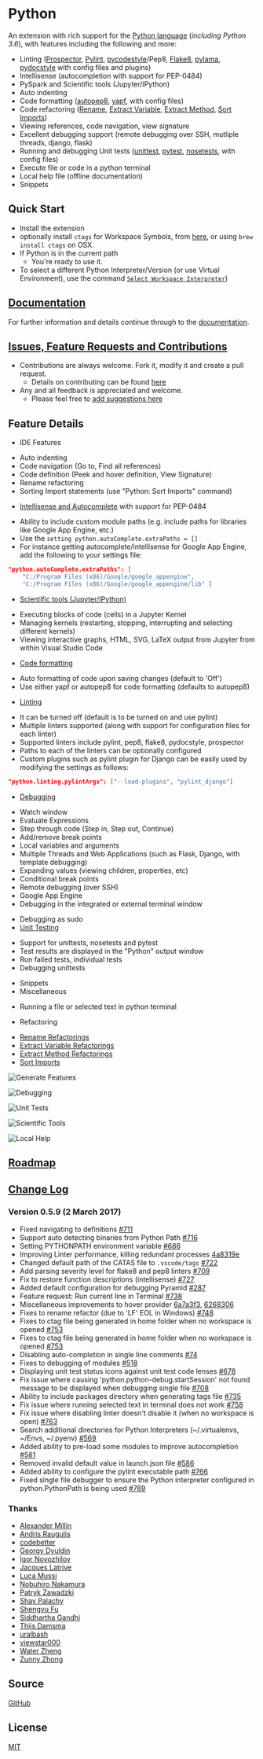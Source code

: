 # Python

An extension with rich support for the [Python language](https://www.python.org/) (_including Python 3.6_), with features including the following and more:   
* Linting ([Prospector](https://pypi.io/project/prospector/), [Pylint](https://pypi.io/project/pylint/), [pycodestyle](https://pypi.io/project/pycodestyle/)/Pep8, [Flake8](https://pypi.io/project/flake8/), [pylama](https://github.com/klen/pylama), [pydocstyle](https://pypi.io/project/pydocstyle/) with config files and plugins)
* Intellisense (autocompletion with support for PEP-0484)
* PySpark and Scientific tools (Jupyter/IPython)
* Auto indenting
* Code formatting ([autopep8](https://pypi.io/project/autopep8/), [yapf](https://pypi.io/project/yapf/), with config files)
* Code refactoring ([Rename](https://github.com/DonJayamanne/pythonVSCode/wiki/Refactoring:-Rename), [Extract Variable](https://github.com/DonJayamanne/pythonVSCode/wiki/Refactoring:-Extract-Variable), [Extract Method](https://github.com/DonJayamanne/pythonVSCode/wiki/Refactoring:-Extract-Method), [Sort Imports](https://github.com/DonJayamanne/pythonVSCode/wiki/Refactoring:-Sort-Imports))
* Viewing references, code navigation, view signature
* Excellent debugging support (remote debugging over SSH, mutliple threads, django, flask)
* Running and debugging Unit tests ([unittest](https://docs.python.org/3/library/unittest.html#module-unittest), [pytest](https://pypi.io/project/pytest/), [nosetests](https://pypi.io/project/nose/), with config files)
* Execute file or code in a python terminal
* Local help file (offline documentation)
* Snippets

## Quick Start
* Install the extension
* optionally install `ctags` for Workspace Symbols, from [here](http://ctags.sourceforge.net/), or using `brew install ctags` on OSX.
* If Python is in the current path
  + You're ready to use it.
* To select a different Python Interpreter/Version (or use Virtual Environment), use the command [```Select Workspace Interpreter```](https://github.com/DonJayamanne/pythonVSCode/wiki/Miscellaneous#select-an-interpreter)) 

## [Documentation](https://github.com/DonJayamanne/pythonVSCode/wiki)
For further information and details continue through to the [documentation](https://github.com/DonJayamanne/pythonVSCode/wiki).

## [Issues, Feature Requests and Contributions](https://github.com/DonJayamanne/pythonVSCode/issues)
* Contributions are always welcome. Fork it, modify it and create a pull request.
  + Details on contributing can be found [here](https://github.com/DonJayamanne/pythonVSCode/wiki/Contribution) 
* Any and all feedback is appreciated and welcome.
  + Please feel free to [add suggestions here](https://github.com/DonJayamanne/pythonVSCode/issues/183)

## Feature Details
* IDE Features
 + Auto indenting
 + Code navigation (Go to, Find all references)
 + Code definition (Peek and hover definition, View Signature)
 + Rename refactoring
 + Sorting Import statements (use "Python: Sort Imports" command)
* [Intellisense and Autocomplete](https://github.com/DonJayamanne/pythonVSCode/wiki/Autocomplete-Intellisense) with support for PEP-0484
 + Ability to include custom module paths (e.g. include paths for libraries like Google App Engine, etc.)
 + Use the `setting python.autoComplete.extraPaths = []`
 + For instance getting autocomplete/intellisense for Google App Engine, add the following to your settings file:
```json
"python.autoComplete.extraPaths": [
    "C:/Program Files (x86)/Google/google_appengine",
    "C:/Program Files (x86)/Google/google_appengine/lib" ]
```
* [Scientific tools (Jupyter/IPython)](https://github.com/DonJayamanne/pythonVSCode/wiki/Jupyter-(IPython))
 + Executing blocks of code (cells) in a Jupyter Kernel
 + Managing kernels (restarting, stopping, interrupting and selecting different kernels)
 + Viewing interactive graphs, HTML, SVG, LaTeX output from Jupyter from within Visual Studio Code 
* [Code formatting](https://github.com/DonJayamanne/pythonVSCode/wiki/Formatting)
 + Auto formatting of code upon saving changes (default to 'Off')
 + Use either yapf or autopep8 for code formatting (defaults to autopep8)
* [Linting](https://github.com/DonJayamanne/pythonVSCode/wiki/Linting)
 + It can be turned off (default is to be turned on and use pylint)
 + Multiple linters supported (along with support for configuration files for each linter)
 + Supported linters include pylint, pep8, flake8, pydocstyle, prospector
 + Paths to each of the linters can be optionally configured
 + Custom plugins such as pylint plugin for Django can be easily used by modifying the settings as follows:
```json
"python.linting.pylintArgs": ["--load-plugins", "pylint_django"]
``` 
* [Debugging](https://github.com/DonJayamanne/pythonVSCode/wiki/Debugging)
 + Watch window
 + Evaluate Expressions
 + Step through code (Step in, Step out, Continue)
 + Add/remove break points
 + Local variables and arguments
 + Multiple Threads and Web Applications (such as Flask, Django, with template debugging)
 + Expanding values (viewing children, properties, etc)
 + Conditional break points
 + Remote debugging (over SSH)
 + Google App Engine
 + Debugging in the integrated or external terminal window
 * Debugging as sudo
* [Unit Testing](https://github.com/DonJayamanne/pythonVSCode/wiki/UnitTests)
 + Support for unittests, nosetests and pytest
 + Test results are displayed in the "Python" output window
 + Run failed tests, individual tests
 + Debugging unittests
* Snippets
* Miscellaneous
 + Running a file or selected text in python terminal
* Refactoring
 + [Rename Refactorings](https://github.com/DonJayamanne/pythonVSCode/wiki/Refactoring:-Rename)
 + [Extract Variable Refactorings](https://github.com/DonJayamanne/pythonVSCode/wiki/Refactoring:-Extract-Variable)
 + [Extract Method Refactorings](https://github.com/DonJayamanne/pythonVSCode/wiki/Refactoring:-Extract-Method)
 + [Sort Imports](https://github.com/DonJayamanne/pythonVSCode/wiki/Refactoring:-Sort-Imports)

![Generate Features](https://raw.githubusercontent.com/DonJayamanne/pythonVSCodeDocs/master/images/general.gif)

![Debugging](https://raw.githubusercontent.com/DonJayamanne/pythonVSCodeDocs/master/images/debugDemo.gif)

![Unit Tests](https://raw.githubusercontent.com/DonJayamanne/pythonVSCodeDocs/master/images/unittest.gif)

![Scientific Tools](https://raw.githubusercontent.com/DonJayamanne/pythonVSCodeDocs/master/images/jupyter/examples.gif)

![Local Help](https://raw.githubusercontent.com/DonJayamanne/pythonVSCodeDocs/master/images/help.gif)

## [Roadmap](https://donjayamanne.github.io/pythonVSCodeDocs/docs/roadmap/)

## [Change Log](https://github.com/DonJayamanne/pythonVSCode/blob/master/CHANGELOG.md)
### Version 0.5.9 (2 March 2017)
* Fixed navigating to definitions [#711](https://github.com/DonJayamanne/pythonVSCode/issues/711)  
* Support auto detecting binaries from Python Path [#716](https://github.com/DonJayamanne/pythonVSCode/issues/716)  
* Setting PYTHONPATH environment variable [#686](https://github.com/DonJayamanne/pythonVSCode/issues/686)  
* Improving Linter performance, killing redundant processes [4a8319e](https://github.com/DonJayamanne/pythonVSCode/commit/4a8319e0859f2d49165c9a08fe147a647d03ece9)  
* Changed default path of the CATAS file to `.vscode/tags` [#722](https://github.com/DonJayamanne/pythonVSCode/issues/722)  
* Add parsing severity level for flake8 and pep8 linters [#709](https://github.com/DonJayamanne/pythonVSCode/pull/709)  
* Fix to restore function descriptions (intellisense) [#727](https://github.com/DonJayamanne/pythonVSCode/issues/727)  
* Added default configuration for debugging Pyramid [#287](https://github.com/DonJayamanne/pythonVSCode/pull/287)  
* Feature request: Run current line in Terminal [#738](https://github.com/DonJayamanne/pythonVSCode/issues/738)  
* Miscellaneous improvements to hover provider [6a7a3f3](https://github.com/DonJayamanne/pythonVSCode/commit/6a7a3f32ab8add830d13399fec6f0cdd14cd66fc), [6268306](https://github.com/DonJayamanne/pythonVSCode/commit/62683064d01cfc2b76d9be45587280798a96460b)  
* Fixes to rename refactor (due to 'LF' EOL in Windows) [#748](https://github.com/DonJayamanne/pythonVSCode/pull/748)  
* Fixes to ctag file being generated in home folder when no workspace is opened [#753](https://github.com/DonJayamanne/pythonVSCode/issues/753)  
* Fixes to ctag file being generated in home folder when no workspace is opened [#753](https://github.com/DonJayamanne/pythonVSCode/issues/753)  
* Disabling auto-completion in single line comments [#74](https://github.com/DonJayamanne/pythonVSCode/issues/74)  
* Fixes to debugging of modules [#518](https://github.com/DonJayamanne/pythonVSCode/issues/518)  
* Displaying unit test status icons against unit test code lenses [#678](https://github.com/DonJayamanne/pythonVSCode/issues/678)  
* Fix issue where causing 'python.python-debug.startSession' not found message to be displayed when debugging single file [#708](https://github.com/DonJayamanne/pythonVSCode/issues/708)  
* Ability to include packages directory when generating tags file [#735](https://github.com/DonJayamanne/pythonVSCode/issues/735)  
* Fix issue where running selected text in terminal does not work [#758](https://github.com/DonJayamanne/pythonVSCode/issues/758)  
* Fix issue where disabling linter doesn't disable it (when no workspace is open) [#763](https://github.com/DonJayamanne/pythonVSCode/issues/763)  
* Search additional directories for Python Interpreters (~/.virtualenvs, ~/Envs, ~/.pyenv) [#569](https://github.com/DonJayamanne/pythonVSCode/issues/569)  
* Added ability to pre-load some modules to improve autocompletion [#581](https://github.com/DonJayamanne/pythonVSCode/issues/581)  
* Removed invalid default value in launch.json file [#586](https://github.com/DonJayamanne/pythonVSCode/issues/586)  
* Added ability to configure the pylint executable path [#766](https://github.com/DonJayamanne/pythonVSCode/issues/766)  
* Fixed single file debugger to ensure the Python interpreter configured in python.PythonPath is being used [#769](https://github.com/DonJayamanne/pythonVSCode/issues/769)  

### Thanks
* [Alexander Millin](https://github.com/millin)
* [Andris Raugulis](https://github.com/arthepsy)
* [codebetter](https://github.com/skilliscode)
* [Georgy Dyuldin](https://github.com/gdyuldin)
* [Igor Novozhilov](https://github.com/IgorNovozhilov)
* [Jacques Latrive](https://github.com/jltrv)
* [Luca Mussi](https://github.com/splendido)
* [Nobuhiro Nakamura](https://github.com/lefb766)
* [Patryk Zawadzki](https://github.com/patrys)
* [Shay Palachy](https://github.com/shaypal5)
* [Shengyu Fu](https://github.com/shengyfu)
* [Siddhartha Gandhi](https://github.com/gandhis1)
* [Thijs Damsma](https://github.com/tdamsma)
* [uralbash](https://github.com/uralbash)
* [viewstar000](https://github.com/viewstar000)
* [Water Zheng](https://github.com/zhengxiaoyao0716)
* [Zunny Zhong](https://github.com/drzunny)

## Source

[GitHub](https://github.com/DonJayamanne/pythonVSCode)

                
## License

[MIT](https://raw.githubusercontent.com/DonJayamanne/pythonVSCode/master/LICENSE)
